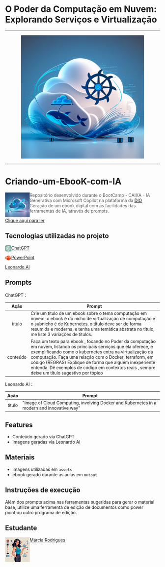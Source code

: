 # O Poder da Computação em Nuvem: Explorando Serviços e Virtualização

-------
<p align="center">
    <img width="400" src=".github/assets/Kub.png">
</p>

-------
# Criando-um-EbooK-com-IA

<p>
    <img 
      align=left 
      margin=10 
      width=80
    src=".github/assets/kub1.png"
    width="100"  
/>
</p>

 > Repositório desenvolvido durante o BootCamp - CAIXA - IA Generativa com Microsoft Copilot na plataforma da [DIO](https://dio.me)
 Geração de um ebook digital com as facilidades das ferramentas de IA, através de prompts.

<a href="https://github.com/Marcia520/Criando-um-EbooK-com-IA/blob/main/output/Criando%20um%20EbooK%20com%20IA.pdf" title="View PDF now"> Clique aqui para ler</a>

## Tecnologias utilizadas no projeto

<p>
    <img 
      align=left 
    src=".github/assets/gpt.png"
    width="20"  
/>
</p>

 [ChatGPT](https://chat.openai.com/) 

  <p>
    <img 
      align=left 
    src=".github/assets/ppt.png"
    width="20"  
/>
</p>

 [PowerPoint](https://www.microsoft.com/en/microsoft-365/powerpoint)

 
 [Leonardo.AI](https://app.leonardo.ai/image-generation)

## Prompts

ChatGPT：

|   Ação   | Prompt                                                                                                                                                                                                                                                                         |
| :------: | ------------------------------------------------------------------------------------------------------------------------------------------------------------------------------------------------------------------------------------------------------------------------------ |
|  título  | Crie um título de um ebook sobre o tema computação em nuvem, o ebook é do nicho de  virtualização de computação e o subnicho é de Kubernetes, o título deve ser de forma resumida e moderna, e tenha uma temática abstrata no título, me liste 3 variações de títulos.|
| conteúdo | Faça um texto para ebook , focando no Poder da computação em nuvem, listando os principais serviços que ela oferece, e exemplificando como o kubernetes entra na virtualização da computação. Faça uma relação com o Docker, terraform, em código {REGRAS} Explique de forma que alguém inexperiente entenda. Dê exemplos de código em contextos reais , sempre deixe um título sugestivo por tópico |

Leonardo AI：

|  Ação  | Prompt                                                                                 |
| :----: | -------------------------------------------------------------------------------------- |
| título | "Image of Cloud Computing, involving Docker and Kubernetes in a modern and innovative way" |

## Features

- Conteúdo gerado via ChatGPT
- Imagens geradas via Leonardo AI

## Materiais

- Imagens utilizadas em `assets`
- ebook gerado durante as aulas em `output`

## Instruções de execução

Além dos prompts acima nas ferramentas sugeridas para gerar o material base, utilize uma ferramenta de edição de documentos como power point,ou outro programa de edição.

## Estudante
<p>
    <img 
      align=left 
      margin=10 
      width=80
    src=".github/assets/cloud.png"
    width="100"  
/>
</p>

[Márcia Rodrigues](https://github.com/Marcia520)
